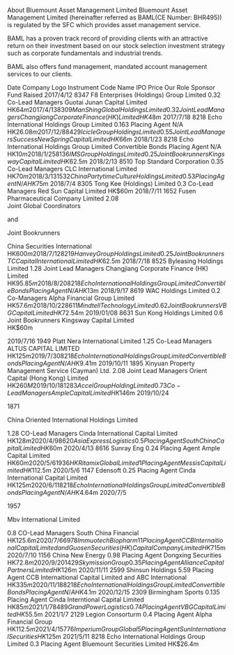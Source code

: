 About Bluemount Asset Management Limited
Bluemount Asset Management Limited (hereinafter referred as BAML(CE Number: BHR495)) is regulated by the SFC which provides asset management service.

BAML has a proven track record of providing clients with an attractive return on their investment based on our stock selection investment strategy such as corporate fundamentals and industrial trends.

BAML also offers fund management, mandated account management services to our clients.

Date	Company Logo	Instrument Code	Name	IPO Price	Our Role	Sponsor	Fund Raised
2017/4/12		8347	F8 Enterprises (Holdings) Group Limited	0.32	Co-Lead Managers	Guotai Junan Capital Limited	HK$64m
2017/4/13		8309	Man Shing Global Holdings Limited	0.32	Joint Lead Managers	Changjiang Corporate Finance (HK) Limited	HK$48m
2017/7/18		8218	Echo International Holdings Group Limited	0.163	Placing Agent	N/A	HK$26.08m
2017/12/8		8429	Icicle Group Holdings Limited	0.55	Joint Lead Managers	Success New Spring Capital Limited	HK$66m
2018/1/23		8218	Echo International Holdings Group Limited	Convertible Bonds	Placing Agent	N/A	HK$10m
2018/1/25		8136	IMS Group Holdings Limited	0.25	Joint Bookrunners	Kingsway Capital Limited	HK$62.5m
2018/2/13		8510	Top Standard Corporation	0.35	Co-Lead Managers	CLC International Limited	HK$70m
2018/3/13		1532	China Partytime Culture Holdings Limited	0.53	Placing Agent	N/A	HK$75m
2018/7/4		8305	Tong Kee (Holdings) Limited	0.3	Co-Lead Managers	Red Sun Capital Limited	HK$60m
2018/7/11		1652	Fusen Pharmaceutical Company Limited	2.08	
Joint Global Coordinators

and

Joint Bookrunners

China Securities International	HK$600m
2018/7/12		8219	Hanvey Group Holdings Limited	0.25	Joint Bookrunners	TC Capital International Limited	HK$62.5m
2018/7/18		8525	Byleasing Holdings Limited	1.28	Joint Lead Managers	Changjiang Corporate Finance (HK) Limited	HK$95.85m
2018/8/20		8218	Echo International Holdings Group Limited	Convertible Bonds	Placing Agent	N/A	HK$13m
2018/9/17		8619	WAC Holdings Limited	0.2	Co-Managers	Alpha Financial Group Limited	HK$57.6m
2018/10/22		8611	Mindtell Technology Limited	0.62	Joint Bookrunners	VBG Capital Limited	HK$72.54m
2019/01/08		8631	Sun Kong Holdings Limited	0.6	Joint Bookrunners	Kingsway Capital Limited	
HK$60m

2019/7/16		1949	Platt Nera International Limited	1.25	Co-Lead Managers	ALTUS CAPITAL LIMITED	HK$125m
2019/7/30		8218	Echo International Holdings Group Limited	Convertible Bonds	Placing Agent	N/A	HK$9.41m
2019/10/11		1895	Xinyuan Property Management Service (Cayman) Ltd.	2.08	Joint Lead Managers	Orient Capital (Hong Kong) Limited	HK$260M
2019/10/18		1283	Accel Group Holding Limited	0.73	Co-Lead Managers	Ample Capital Limited	HK$146m
2019/10/24	
 



1871	
 

China Oriented International Holdings Limited 

1.28	CO-Lead Managers	Cinda International Capital Limited	HK$128m
2020/4/9		8620	Asia Express Logistics	0.5	Placing Agent	South China Capital Limited	HK$60m
2020/4/13		8616	Sunray Eng	0.24	Placing Agent	Ample Capital Limited	HK$60m
2020/5/6		1936	HK Ritamix Global Limited	1	Placing Agent	Messis Capital Limited	HK$112.5m
2020/5/6		1147	Edensoft	0.25	Placing Agent	Cinda International Capital Limited	HK$125m
2020/6/11		8218	Echo International Holdings Group Limited	Convertible Bonds	Placing Agent	N/A	HK$4.64m
2020/7/5	


1957	
 

Mbv International Limited 

0.8	CO-Lead Managers	South China Financial	HK$125.6m
2020/7/6		6978	Immuotech Biopharm	11	Placing Agent	CCB Internaitional Capital Limited and Guosen Securities (HK) Capital Company Limited	HK$715m
2020/7/10		1156	China New Energy	0.98	Placing Agent	Dongxing Securities 	HK$72.8m
2020/9/20		1429	Skymission Group	0.35	Placing Agent	Alliance Capital Partners Limited 	HK$126m
2020/11/11		2599	Shinsun Holdings	5.59	Placing Agent	CCB Internaitional Capital Limited and ABC International	HK$335m
2020/11/18		8218	Echo International Holdings Group Limited	Convertible Bonds	Placing Agent	N/A	HK$4.1m
2020/12/15		2309	Birmingham Sports	0.135	Placing Agent	Cinda Interntional Capital Limited	HK$85m
2021/1/7		8489	Grand Power Logistics	0.74	Placing Agent	VBG Capital Limited	HK$55.5m
2021/1/7		2129	Legion Consorturm	0.4	Placing Agent	Alpha Financial Group	HK$112.5m
2021/4/15		776	Imperium Group Global	5	Placing Agent	Sun International Securities	HK$125m
2021/5/11		8218	Echo International Holdings Group Limited	0.3	Placing Agent	Bluemount Securities Limited	HK$26.4m